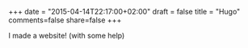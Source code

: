 +++
date = "2015-04-14T22:17:00+02:00"
draft = false
title = "Hugo"
comments=false
share=false
+++

I made a website! (with some help)